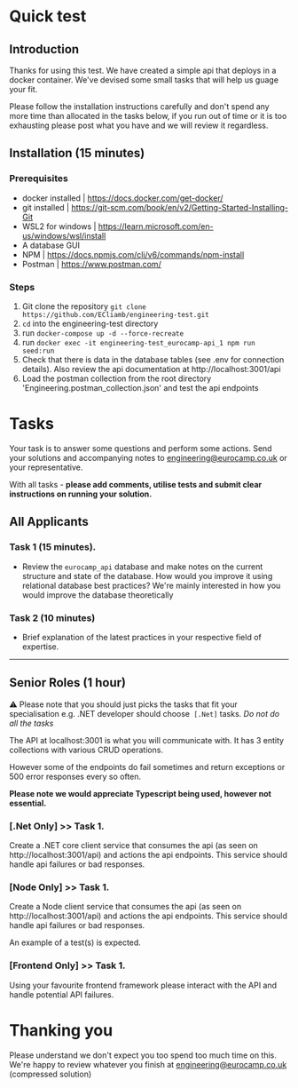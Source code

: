 # Quick test

## Introduction

Thanks for using this test. We have created a simple api that deploys in a docker container. 
We've devised some small tasks that will help us guage your fit. 

Please follow the installation instructions carefully and don't spend any more time than allocated in the tasks below, if you run out of time or it is too exhausting please post what you have and we will review it regardless.

## Installation (15 minutes)

### Prerequisites

- docker installed | https://docs.docker.com/get-docker/
- git installed | https://git-scm.com/book/en/v2/Getting-Started-Installing-Git
- WSL2 for windows | https://learn.microsoft.com/en-us/windows/wsl/install
- A database GUI
- NPM | https://docs.npmjs.com/cli/v6/commands/npm-install
- Postman | https://www.postman.com/

### Steps

1. Git clone the repository `git clone https://github.com/ECliamb/engineering-test.git`
2. `cd` into the engineering-test directory
3. run `docker-compose up -d --force-recreate`
4. run `docker exec -it engineering-test_eurocamp-api_1 npm run seed:run`
5. Check that there is data in the database tables (see .env for connection details). Also review the api documentation at http://localhost:3001/api
6. Load the postman collection from the root directory 'Engineering.postman_collection.json' and test the api endpoints


# Tasks

Your task is to answer some questions and perform some actions. Send your solutions and accompanying notes to engineering@eurocamp.co.uk or your representative. 

With all tasks - **please add comments, utilise tests and submit clear instructions on running your solution.**

## All Applicants

### Task 1 (15 minutes). 

 - Review the `eurocamp_api` database and make notes on the current structure and state of the database. How would you improve it using relational database best practices? We're mainly interested in how you would improve the database theoretically

### Task 2 (10 minutes)

- Brief explanation of the latest practices in your respective field of expertise.

<hr />

## Senior Roles (1 hour)

:warning: Please note that you should just picks the tasks that fit your specialisation e.g. .NET developer should choose` [.Net]` tasks. <i>Do not do all the tasks</i>

The API at localhost:3001 is what you will communicate with. It has 3 entity collections with various CRUD operations. 

However some of the endpoints do fail sometimes and return exceptions or 500 error responses every so often.

<b>Please note we would appreciate Typescript being used, however not essential.</b>

### **[.Net Only] >> Task 1.**

Create a .NET core client service that consumes the api (as seen on http://localhost:3001/api) and actions the api endpoints. This service should handle api failures or bad responses. 


### **[Node Only] >> Task 1.**

Create a Node client service that consumes the api (as seen on http://localhost:3001/api) and actions the api endpoints. This service should handle api failures or bad responses. 

An example of a test(s) is expected.


### **[Frontend Only] >> Task 1.**

Using your favourite frontend framework please interact with the API and handle potential API failures.


# Thanking you
Please understand we don't expect you too spend too much time on this. We're happy to review whatever you finish at engineering@eurocamp.co.uk (compressed solution)
